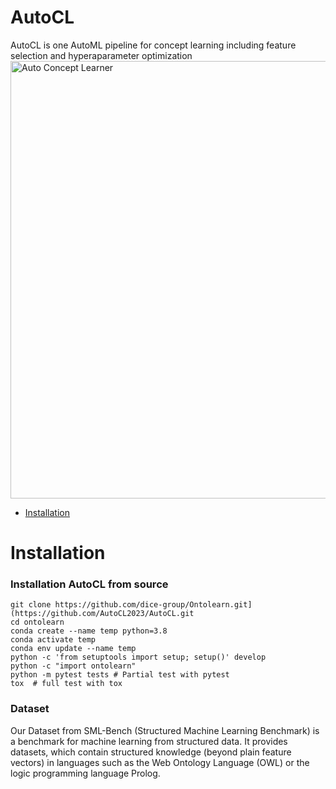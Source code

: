 # AutoCL

AutoCL is one AutoML pipeline for concept learning including feature selection and hyperaparameter optimization
<img width="700" alt="Auto Concept Learner" src="https://user-images.githubusercontent.com/123487952/215786085-857f8bd5-bcaf-4f69-b7e7-bd9055980dce.png">


- [Installation](#installation)

# Installation

### Installation AutoCL from source

```shell
git clone https://github.com/dice-group/Ontolearn.git](https://github.com/AutoCL2023/AutoCL.git
cd ontolearn
conda create --name temp python=3.8
conda activate temp
conda env update --name temp
python -c 'from setuptools import setup; setup()' develop
python -c "import ontolearn"
python -m pytest tests # Partial test with pytest
tox  # full test with tox

```
### Dataset
Our Dataset from SML-Bench (Structured Machine Learning Benchmark) is a benchmark for machine learning from structured data. It provides datasets, which contain structured knowledge (beyond plain feature vectors) in languages such as the Web Ontology Language (OWL) or the logic programming language Prolog. 


